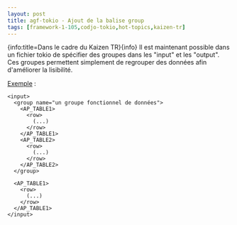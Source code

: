 ```yaml
---
layout: post
title: agf-tokio - Ajout de la balise group
tags: [framework-1-105,codjo-tokio,hot-topics,kaizen-tr]
---
```

{info:title=Dans le cadre du Kaizen TR}{info}
Il est maintenant possible dans un fichier tokio de spécifier des groupes dans les "input" et les "output".
Ces groupes permettent simplement de regrouper des données afin d'améliorer la lisibilité.

<u>Exemple</u> :
```
<input>
  <group name="un groupe fonctionnel de données">
    <AP_TABLE1>
      <row>
        (...)
      </row>
    </AP_TABLE1>
    <AP_TABLE2>
      <row>
        (...)
      </row>
    </AP_TABLE2>
  </group>
        
  <AP_TABLE1>
    <row>
      (...)
    </row>
  </AP_TABLE1>
</input>
```